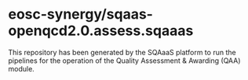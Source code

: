 <!--
SPDX-FileCopyrightText: Copyright contributors to the Software Quality Assurance as a Service (SQAaaS) project <sqaaas@ibergrid.eu>

SPDX-License-Identifier: GPL-3.0-only
-->

# eosc-synergy/sqaas-openqcd2.0.assess.sqaaas
This repository has been generated by the SQAaaS platform to run the pipelines
for the operation of the
Quality Assessment & Awarding (QAA)
module.